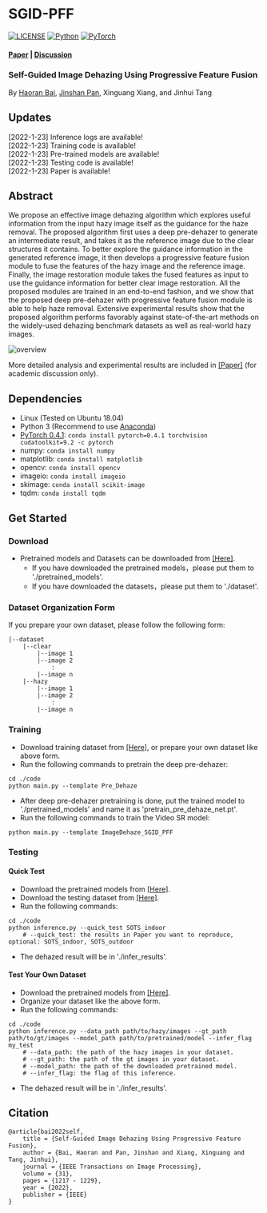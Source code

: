 # SGID-PFF

[![LICENSE](https://img.shields.io/badge/license-MIT-green)](https://github.com/csbhr/SGID-PFF/blob/main/LICENSE)
[![Python](https://img.shields.io/badge/python-3.6-blue.svg)](https://www.python.org/)
[![PyTorch](https://img.shields.io/badge/pytorch-0.4.1-%237732a8)](https://pytorch.org/)

#### [Paper](https://ieeexplore.ieee.org/document/9677961) | [Discussion](https://github.com/csbhr/SGID-PFF/issues)
### Self-Guided Image Dehazing Using Progressive Feature Fusion
By [Haoran Bai](https://csbhr.github.io/), [Jinshan Pan](https://jspan.github.io/), Xinguang Xiang, and Jinhui Tang

## Updates
[2022-1-23] Inference logs are available!  
[2022-1-23] Training code is available!  
[2022-1-23] Pre-trained models are available!    
[2022-1-23] Testing code is available!    
[2022-1-23] Paper is available!  

## Abstract
We propose an effective image dehazing algorithm which explores useful information from the input hazy image itself as the guidance for the haze removal. The proposed algorithm first uses a deep pre-dehazer to generate an intermediate result, and takes it as the reference image due to the clear structures it contains. To better explore the guidance information in the generated reference image, it then develops a progressive feature fusion module to fuse the features of the hazy image and the reference image. Finally, the image restoration module takes the fused features as input to use the guidance information for better clear image restoration. All the proposed modules are trained in an end-to-end fashion, and we show that the proposed deep pre-dehazer with progressive feature fusion module is able to help haze removal. Extensive experimental results show that the proposed algorithm performs favorably against state-of-the-art methods on the widely-used dehazing benchmark datasets as well as real-world hazy images.

![overview](https://s4.ax1x.com/2022/01/23/752HGn.png)  

More detailed analysis and experimental results are included in [[Paper]](https://drive.google.com/drive/folders/1QbzoB4rHwIVdyfC80v5ufZc9w4ZF5_SF?usp=sharing) (for academic discussion only).

## Dependencies

- Linux (Tested on Ubuntu 18.04)
- Python 3 (Recommend to use [Anaconda](https://www.anaconda.com/download/#linux))
- [PyTorch 0.4.1](https://pytorch.org/): `conda install pytorch=0.4.1 torchvision cudatoolkit=9.2 -c pytorch`
- numpy: `conda install numpy`
- matplotlib: `conda install matplotlib`
- opencv: `conda install opencv`
- imageio: `conda install imageio`
- skimage: `conda install scikit-image`
- tqdm: `conda install tqdm`

## Get Started

### Download
- Pretrained models and Datasets can be downloaded from [[Here]](https://drive.google.com/drive/folders/1QbzoB4rHwIVdyfC80v5ufZc9w4ZF5_SF?usp=sharing).
	- If you have downloaded the pretrained models，please put them to './pretrained_models'.
	- If you have downloaded the datasets，please put them to './dataset'.

### Dataset Organization Form
If you prepare your own dataset, please follow the following form:
```
|--dataset  
    |--clear  
        |--image 1 
        |--image 2
            :
        |--image n
    |--hazy
        |--image 1
        |--image 2
        	:
        |--image n
```

### Training
- Download training dataset from [[Here]](https://sites.google.com/view/reside-dehaze-datasets/), or prepare your own dataset like above form.
- Run the following commands to pretrain the deep pre-dehazer:
```
cd ./code
python main.py --template Pre_Dehaze
```
- After deep pre-dehazer pretraining is done, put the trained model to './pretrained_models' and name it as 'pretrain_pre_dehaze_net.pt'.
- Run the following commands to train the Video SR model:
```
python main.py --template ImageDehaze_SGID_PFF
```

### Testing

#### Quick Test
- Download the pretrained models from [[Here]](https://drive.google.com/drive/folders/1QbzoB4rHwIVdyfC80v5ufZc9w4ZF5_SF?usp=sharing).
- Download the testing dataset from [[Here]](https://drive.google.com/drive/folders/1QbzoB4rHwIVdyfC80v5ufZc9w4ZF5_SF?usp=sharing).
- Run the following commands:
```
cd ./code
python inference.py --quick_test SOTS_indoor
	# --quick_test: the results in Paper you want to reproduce, optional: SOTS_indoor, SOTS_outdoor
```
- The dehazed result will be in './infer_results'.

#### Test Your Own Dataset
- Download the pretrained models from [[Here]](https://drive.google.com/drive/folders/1QbzoB4rHwIVdyfC80v5ufZc9w4ZF5_SF?usp=sharing).
- Organize your dataset like the above form.
- Run the following commands:
```
cd ./code
python inference.py --data_path path/to/hazy/images --gt_path path/to/gt/images --model_path path/to/pretrained/model --infer_flag my_test
	# --data_path: the path of the hazy images in your dataset.
	# --gt_path: the path of the gt images in your dataset.
	# --model_path: the path of the downloaded pretrained model.
	# --infer_flag: the flag of this inference.
```
- The dehazed result will be in './infer_results'.

## Citation
```
@article{bai2022self,
    title = {Self-Guided Image Dehazing Using Progressive Feature Fusion},
    author = {Bai, Haoran and Pan, Jinshan and Xiang, Xinguang and Tang, Jinhui},
    journal = {IEEE Transactions on Image Processing},
    volume = {31},
    pages = {1217 - 1229},
    year = {2022},
    publisher = {IEEE}
}
```




